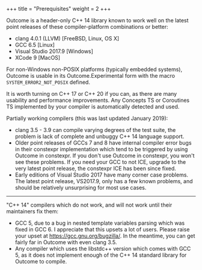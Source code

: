 +++
title = "Prerequisites"
weight = 2
+++

Outcome is a header-only C++ 14 library known to work well on the latest
point releases of these compiler-platform combinations or better:

- clang 4.0.1 (LLVM) [FreeBSD, Linux, OS X]
- GCC 6.5 [Linux]
- Visual Studio 2017.9 [Windows]
- XCode 9 [MacOS]

For non-Windows non-POSIX platforms (typically embedded systems), Outcome
is usable in its Outcome.Experimental form with the macro `SYSTEM_ERROR2_NOT_POSIX`
defined.

It is worth turning on C++ 17 or C++ 20 if you can, as there are many usability and
performance improvements. Any Concepts TS or Coroutines TS implemented
by your compiler is automatically detected and used.


Partially working compilers (this was last updated January 2019):

- clang 3.5 - 3.9 can compile varying degrees of the test suite, the
problem is lack of complete and unbuggy C++ 14 language support.
- Older point releases of GCCs 7 and 8 have internal compiler error bugs
in their constexpr implementation which tend to be triggered by using
Outcome in constexpr. If you don't use Outcome in constexpr, you won't
see these problems. If you need your GCC to not ICE, upgrade to the
very latest point release, the constexpr ICE has been since fixed.
- Early editions of Visual Studio 2017 have many corner case problems.
The latest point release, VS2017.9, only has a few known problems,
and should be relatively unsurprising for most use cases.

---

"C++ 14" compilers which do not work, and will not work until their
maintainers fix them:

- GCC 5, due to a bug in nested template variables parsing which was fixed
in GCC 6. I appreciate that this upsets a lot of users. Please raise your
upset at https://gcc.gnu.org/bugzilla/. In the meantime, you can get fairly
far in Outcome with even clang 3.5.
- Any compiler which uses the libstdc++ version which comes with GCC 5, as it does
not implement enough of the C++ 14 standard library for Outcome to compile.
